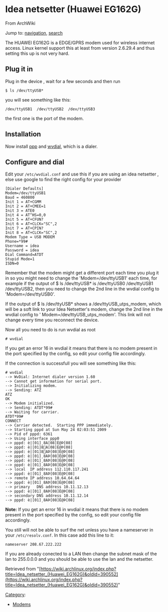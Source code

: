 # Idea netsetter (Huawei EG162G)

From ArchWiki

Jump to: [navigation](#column-one), [search](#searchInput)

The HUAWEI EG162G is a EDGE/GPRS modem used for wireless internet access. Linux kernel support this at least from version 2.6.29.4 and thus setting this up is not very hard.

## Plug it in

Plug in the device , wait for a few seconds and then run

```
$ ls /dev/ttyUSB*

```

you will see something like this:

```
/dev/ttyUSB1  /dev/ttyUSB2  /dev/ttyUSB3

```

the first one is the port of the modem.

## Installation

Now install [ppp](https://www.archlinux.org/packages/?name=ppp) and [wvdial](/index.php/Wvdial "Wvdial"), which is a dialer.

## Configure and dial

Edit your `/etc/wvdial.conf` and use this if you are using an idea netsetter , else use google to find the right config for your provider

```
[Dialer Defaults]
Modem=/dev/ttyUSB1
Baud = 460800
Init 1 = AT+CGMM
Init 2 = AT+CMEE=1
Init 3 = ATE0
Init 4 = AT^HS=0,0
Init 5 = AT+CFUN?
Init 6 = AT+CLCK="SC",2
Init 7 = AT+CPIN?
Init 8 = AT+CLCK="SC",2
Modem Type = USB MODEM
Phone=*99#
Username = idea
Password = idea
Dial Command=ATDT
Stupid Mode=1
ISDN=0

```

Remember that the modem might get a different port each time you plug it in so you might need to change the 'Modem=/dev/ttyUSB1' each time, for example if the output of $ ls /dev/ttyUSB* is /dev/ttyUSB0 /dev/ttyUSB1 /dev/ttyUSB2, then you need to change the 2nd line in the wvdial config to 'Modem=/dev/ttyUSB0'.

If the output of $ ls /dev/ttyUSB* shows a /dev/ttyUSB_utps_modem, which will be a soft link to your Idea Netsetter's modem, change the 2nd line in the wvdial config to ' Modem=/dev/ttyUSB_utps_modem'. This link will not change every time you reconnect the device.

Now all you need to do is run wvdial as root

```
# wvdial

```

If you get an error 16 in wvdial it means that there is no modem present in the port specified by the config, so edit your config file accordingly.

If the connection is successfull you will see something like this:

```
# wvdial
--> WvDial: Internet dialer version 1.60
--> Cannot get information for serial port.
--> Initializing modem.
--> Sending: ATZ
ATZ
OK
--> Modem initialized.
--> Sending: ATDT*99#
--> Waiting for carrier.
ATDT*99#
CONNECT
--> Carrier detected.  Starting PPP immediately.
--> Starting pppd at Sun May 24 02:03:51 2009
--> Pid of pppd: 6361
--> Using interface ppp0
--> pppd: è|[01]¸8A[08]È@Þ[08]
--> pppd: è|[01]޸8A[08]È@Þ[08]
--> pppd: è|[01]޸8AÞ[08]È@Þ[08]
--> pppd: è|[01]¸8AÞ[08]È@Þ[08]
--> pppd: è|[01]¸8AÞ[08]È@Þ[08]
--> pppd: è|[01]¸8AÞ[08]È@Þ[08]
--> local  IP address 112.110.117.241
--> pppd: è|[01]¸8AÞ[08]È@Þ[08]
--> remote IP address 10.64.64.64
--> pppd: è|[01]¸8AÞ[08]È@Þ[08]
--> primary   DNS address 10.11.12.13
--> pppd: è|[01]¸8AÞ[08]È@Þ[08]
--> secondary DNS address 10.11.12.14
--> pppd: è|[01]¸8AÞ[08]È@Þ[08] 

```

**Note:** If you get an error 16 in wvdial it means that there is no modem present in the port specified by the config, so edit your config file accordingly.

You still will not be able to surf the net unless you have a nameserver in your `/etc/resolv.conf`. In this case add this line to it:

```
nameserver 208.67.222.222

```

If you are already conected to a LAN then change the subnet mask of the lan to 255.0.0.0 and you should be able to use the lan and the netsetter.

Retrieved from "[https://wiki.archlinux.org/index.php?title=Idea_netsetter_(Huawei_EG162G)&oldid=390552](https://wiki.archlinux.org/index.php?title=Idea_netsetter_(Huawei_EG162G)&oldid=390552)"

[Category](/index.php/Special:Categories "Special:Categories"):

*   [Modems](/index.php/Category:Modems "Category:Modems")